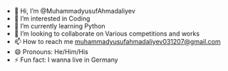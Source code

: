 - 👋 Hi, I’m @MuhammadyusufAhmadaliyev
- 👀 I’m interested in Coding
- 🌱 I’m currently learning Python
- 💞️ I’m looking to collaborate on Various competitions and works
- 📫 How to reach me muhammadyusufahmadaliyev031207@gmail.com 
- 😄 Pronouns: He/Him/His
- ⚡ Fun fact: I wanna live in Germany

<!---
MuhammadyusufAhmadaliyev/MuhammadyusufAhmadaliyev is a ✨ special ✨ repository because its `README.md` (this file) appears on your GitHub profile.
You can click the Preview link to take a look at your changes.
--->
